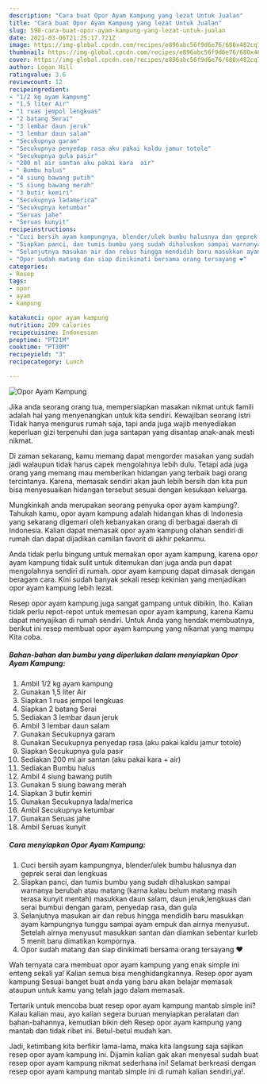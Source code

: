 ```yaml
---
description: "Cara buat Opor Ayam Kampung yang lezat Untuk Jualan"
title: "Cara buat Opor Ayam Kampung yang lezat Untuk Jualan"
slug: 598-cara-buat-opor-ayam-kampung-yang-lezat-untuk-jualan
date: 2021-03-06T21:25:17.721Z
image: https://img-global.cpcdn.com/recipes/e896abc56f9d6e76/680x482cq70/opor-ayam-kampung-foto-resep-utama.jpg
thumbnail: https://img-global.cpcdn.com/recipes/e896abc56f9d6e76/680x482cq70/opor-ayam-kampung-foto-resep-utama.jpg
cover: https://img-global.cpcdn.com/recipes/e896abc56f9d6e76/680x482cq70/opor-ayam-kampung-foto-resep-utama.jpg
author: Logan Hill
ratingvalue: 3.6
reviewcount: 12
recipeingredient:
- "1/2 kg ayam kampung"
- "1,5 liter Air"
- "1 ruas jempol lengkuas"
- "2 batang Serai"
- "3 lembar daun jeruk"
- "3 lembar daun salam"
- "Secukupnya garam"
- "Secukupnya penyedap rasa aku pakai kaldu jamur totole"
- "Secukupnya gula pasir"
- "200 ml air santan aku pakai kara  air"
- " Bumbu halus"
- "4 siung bawang putih"
- "5 siung bawang merah"
- "3 butir kemiri"
- "Secukupnya ladamerica"
- "Secukupnya ketumbar"
- "Seruas jahe"
- "Seruas kunyit"
recipeinstructions:
- "Cuci bersih ayam kampungnya, blender/ulek bumbu halusnya dan geprek serai dan lengkuas"
- "Siapkan panci, dan tumis bumbu yang sudah dihaluskan sampai warnanya berubah atau matang (karna kalau belum matang masih terasa kunyit mentah) masukkan daun salam, daun jeruk,lengkuas dan serai bumbui dengan garam, penyedap rasa, dan gula"
- "Selanjutnya masukan air dan rebus hingga mendidih baru masukkan ayam kampungnya tunggu sampai ayam empuk dan airnya menyusut. Setelah airnya menyusut masukkan santan dan diamkan sebentar kurleb 5 menit baru dimatikan kompornya."
- "Opor sudah matang dan siap dinikimati bersama orang tersayang ❤️"
categories:
- Resep
tags:
- opor
- ayam
- kampung

katakunci: opor ayam kampung 
nutrition: 209 calories
recipecuisine: Indonesian
preptime: "PT21M"
cooktime: "PT30M"
recipeyield: "3"
recipecategory: Lunch

---
```



![Opor Ayam Kampung](https://img-global.cpcdn.com/recipes/e896abc56f9d6e76/680x482cq70/opor-ayam-kampung-foto-resep-utama.jpg)

Jika anda seorang orang tua, mempersiapkan masakan nikmat untuk famili adalah hal yang menyenangkan untuk kita sendiri. Kewajiban seorang istri Tidak hanya mengurus rumah saja, tapi anda juga wajib menyediakan keperluan gizi terpenuhi dan juga santapan yang disantap anak-anak mesti nikmat.

Di zaman  sekarang, kamu memang dapat mengorder masakan yang sudah jadi walaupun tidak harus capek mengolahnya lebih dulu. Tetapi ada juga orang yang memang mau memberikan hidangan yang terbaik bagi orang tercintanya. Karena, memasak sendiri akan jauh lebih bersih dan kita pun bisa menyesuaikan hidangan tersebut sesuai dengan kesukaan keluarga. 



Mungkinkah anda merupakan seorang penyuka opor ayam kampung?. Tahukah kamu, opor ayam kampung adalah hidangan khas di Indonesia yang sekarang digemari oleh kebanyakan orang di berbagai daerah di Indonesia. Kalian dapat memasak opor ayam kampung olahan sendiri di rumah dan dapat dijadikan camilan favorit di akhir pekanmu.

Anda tidak perlu bingung untuk memakan opor ayam kampung, karena opor ayam kampung tidak sulit untuk ditemukan dan juga anda pun dapat mengolahnya sendiri di rumah. opor ayam kampung dapat dimasak dengan beragam cara. Kini sudah banyak sekali resep kekinian yang menjadikan opor ayam kampung lebih lezat.

Resep opor ayam kampung juga sangat gampang untuk dibikin, lho. Kalian tidak perlu repot-repot untuk memesan opor ayam kampung, karena Kamu dapat menyajikan di rumah sendiri. Untuk Anda yang hendak membuatnya, berikut ini resep membuat opor ayam kampung yang nikamat yang mampu Kita coba.

<!--inarticleads1-->

##### Bahan-bahan dan bumbu yang diperlukan dalam menyiapkan Opor Ayam Kampung:

1. Ambil 1/2 kg ayam kampung
1. Gunakan 1,5 liter Air
1. Siapkan 1 ruas jempol lengkuas
1. Siapkan 2 batang Serai
1. Sediakan 3 lembar daun jeruk
1. Ambil 3 lembar daun salam
1. Gunakan Secukupnya garam
1. Gunakan Secukupnya penyedap rasa (aku pakai kaldu jamur totole)
1. Siapkan Secukupnya gula pasir
1. Sediakan 200 ml air santan (aku pakai kara + air)
1. Sediakan  Bumbu halus
1. Ambil 4 siung bawang putih
1. Gunakan 5 siung bawang merah
1. Siapkan 3 butir kemiri
1. Gunakan Secukupnya lada/merica
1. Ambil Secukupnya ketumbar
1. Gunakan Seruas jahe
1. Ambil Seruas kunyit




<!--inarticleads2-->

##### Cara menyiapkan Opor Ayam Kampung:

1. Cuci bersih ayam kampungnya, blender/ulek bumbu halusnya dan geprek serai dan lengkuas
1. Siapkan panci, dan tumis bumbu yang sudah dihaluskan sampai warnanya berubah atau matang (karna kalau belum matang masih terasa kunyit mentah) masukkan daun salam, daun jeruk,lengkuas dan serai bumbui dengan garam, penyedap rasa, dan gula
1. Selanjutnya masukan air dan rebus hingga mendidih baru masukkan ayam kampungnya tunggu sampai ayam empuk dan airnya menyusut. Setelah airnya menyusut masukkan santan dan diamkan sebentar kurleb 5 menit baru dimatikan kompornya.
1. Opor sudah matang dan siap dinikimati bersama orang tersayang ❤️




Wah ternyata cara membuat opor ayam kampung yang enak simple ini enteng sekali ya! Kalian semua bisa menghidangkannya. Resep opor ayam kampung Sesuai banget buat anda yang baru akan belajar memasak ataupun untuk kamu yang telah jago dalam memasak.

Tertarik untuk mencoba buat resep opor ayam kampung mantab simple ini? Kalau kalian mau, ayo kalian segera buruan menyiapkan peralatan dan bahan-bahannya, kemudian bikin deh Resep opor ayam kampung yang mantab dan tidak ribet ini. Betul-betul mudah kan. 

Jadi, ketimbang kita berfikir lama-lama, maka kita langsung saja sajikan resep opor ayam kampung ini. Dijamin kalian gak akan menyesal sudah buat resep opor ayam kampung nikmat sederhana ini! Selamat berkreasi dengan resep opor ayam kampung mantab simple ini di rumah kalian sendiri,ya!.

